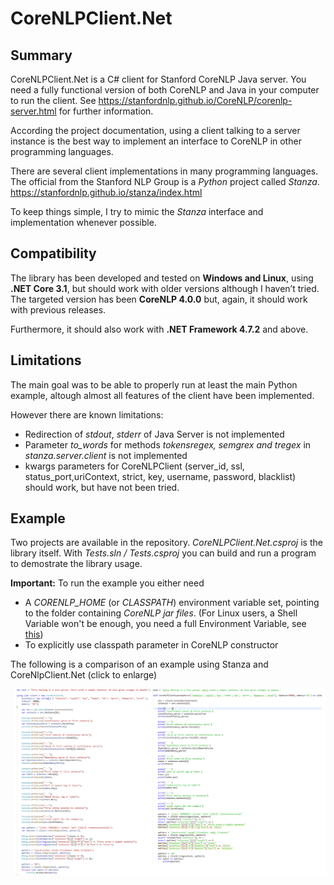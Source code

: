 # CoreNLPClient.Net

## Summary

CoreNLPClient.Net is a C# client for Stanford CoreNLP Java server. You need a fully functional version of both CoreNLP and Java in your computer to run the client. See https://stanfordnlp.github.io/CoreNLP/corenlp-server.html for further information.

According the project documentation, using a client talking to a server instance is the best way to implement an interface to CoreNLP in other programming languages.

There are several client implementations in many programming languages. The official from the Stanford NLP Group is a *Python* project called *Stanza*. https://stanfordnlp.github.io/stanza/index.html

To keep things simple, I try to mimic the *Stanza* interface and implementation whenever possible.

## Compatibility

The library has been developed and tested on **Windows and Linux**, using **.NET Core 3.1**, but should work with older versions although I haven’t tried.
The targeted version has been **CoreNLP 4.0.0** but, again, it should work with previous releases.

Furthermore, it should also work with **.NET Framework 4.7.2** and above.

## Limitations

The main goal was to be able to properly run at least the main Python example, altough almost all features of the client have been implemented.

However there are known limitations:

* Redirection of *stdout*, *stderr* of Java Server is not implemented
* Parameter *to_words* for methods *tokensregex, semgrex and tregex* in *stanza.server.client* is not implemented
* kwargs parameters for CoreNLPClient (server_id, ssl, status_port,uriContext, strict, key, username, password, blacklist) should work, but have not been tried.

## Example

Two projects are available in the repository. *CoreNLPClient.Net.csproj* is the library itself. With *Tests.sln / Tests.csproj* you can build and run a program to demostrate the library usage.

**Important:** To run the example you either need

* A *CORENLP_HOME* (or *CLASSPATH*) environment variable set, pointing to the folder containing *CoreNLP jar files*. (For Linux users, a Shell Variable won't be enough, you need a full Environment Variable, see [this](https://linuxize.com/post/how-to-set-and-list-environment-variables-in-linux/))
* To explicitly use classpath parameter in CoreNLP constructor

The following is a comparison of an example using Stanza and CoreNlpClient.Net (click to enlarge)

![Example](https://github.com/AMArostegui/CoreNLPClient.Net/blob/master/Example.png)
